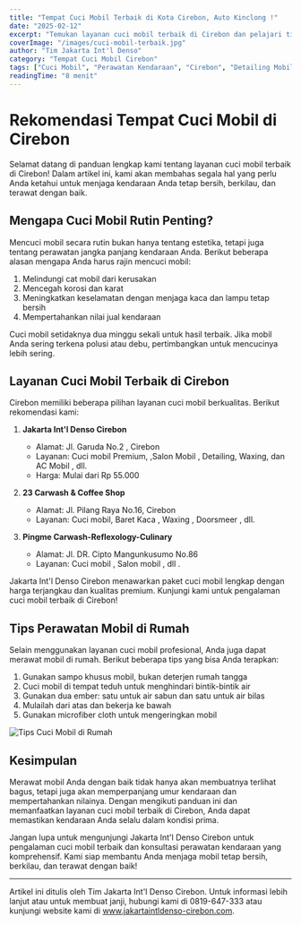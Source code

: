 ```yaml
---
title: "Tempat Cuci Mobil Terbaik di Kota Cirebon, Auto Kinclong !"
date: "2025-02-12"
excerpt: "Temukan layanan cuci mobil terbaik di Cirebon dan pelajari tips perawatan kendaraan untuk menjaga mobil Anda tetap bersih dan berkilau."
coverImage: "/images/cuci-mobil-terbaik.jpg"
author: "Tim Jakarta Int'l Denso"
category: "Tempat Cuci Mobil Cirebon"
tags: ["Cuci Mobil", "Perawatan Kendaraan", "Cirebon", "Detailing Mobil"]
readingTime: "8 menit"
---
```


# Rekomendasi Tempat Cuci Mobil di Cirebon

Selamat datang di panduan lengkap kami tentang layanan cuci mobil terbaik di Cirebon! Dalam artikel ini, kami akan membahas segala hal yang perlu Anda ketahui untuk menjaga kendaraan Anda tetap bersih, berkilau, dan terawat dengan baik.

## Mengapa Cuci Mobil Rutin Penting?

Mencuci mobil secara rutin bukan hanya tentang estetika, tetapi juga tentang perawatan jangka panjang kendaraan Anda. Berikut beberapa alasan mengapa Anda harus rajin mencuci mobil:

1. Melindungi cat mobil dari kerusakan
2. Mencegah korosi dan karat
3. Meningkatkan keselamatan dengan menjaga kaca dan lampu tetap bersih
4. Mempertahankan nilai jual kendaraan

<Tip>
Cuci mobil setidaknya dua minggu sekali untuk hasil terbaik. Jika mobil Anda sering terkena polusi atau debu, pertimbangkan untuk mencucinya lebih sering.
</Tip>

## Layanan Cuci Mobil Terbaik di Cirebon

Cirebon memiliki beberapa pilihan layanan cuci mobil berkualitas. Berikut rekomendasi kami:

1. **Jakarta Int'l Denso Cirebon**
   - Alamat: Jl. Garuda No.2 , Cirebon
   - Layanan: Cuci mobil Premium, ,Salon Mobil , Detailing, Waxing, dan AC Mobil , dll. 
   - Harga: Mulai dari Rp 55.000

2. **23 Carwash & Coffee Shop**
   - Alamat: Jl. Pilang Raya No.16, Cirebon
   - Layanan: Cuci mobil, Baret Kaca , Waxing , Doorsmeer , dll. 

3. **Pingme Carwash-Reflexology-Culinary**
   - Alamat: Jl. DR. Cipto Mangunkusumo No.86
   - Layanan: Cuci mobil , Salon mobil , dll . 

<Highlight>
Jakarta Int'l Denso Cirebon menawarkan paket cuci mobil lengkap dengan harga terjangkau dan kualitas premium. Kunjungi kami untuk pengalaman cuci mobil terbaik di Cirebon!
</Highlight>

## Tips Perawatan Mobil di Rumah

Selain menggunakan layanan cuci mobil profesional, Anda juga dapat merawat mobil di rumah. Berikut beberapa tips yang bisa Anda terapkan:

1. Gunakan sampo khusus mobil, bukan deterjen rumah tangga
2. Cuci mobil di tempat teduh untuk menghindari bintik-bintik air
3. Gunakan dua ember: satu untuk air sabun dan satu untuk air bilas
4. Mulailah dari atas dan bekerja ke bawah
5. Gunakan microfiber cloth untuk mengeringkan mobil

![Tips Cuci Mobil di Rumah](/images/eksterior2.jpeg)

## Kesimpulan

Merawat mobil Anda dengan baik tidak hanya akan membuatnya terlihat bagus, tetapi juga akan memperpanjang umur kendaraan dan mempertahankan nilainya. Dengan mengikuti panduan ini dan memanfaatkan layanan cuci mobil terbaik di Cirebon, Anda dapat memastikan kendaraan Anda selalu dalam kondisi prima.

Jangan lupa untuk mengunjungi Jakarta Int'l Denso Cirebon untuk pengalaman cuci mobil terbaik dan konsultasi perawatan kendaraan yang komprehensif. Kami siap membantu Anda menjaga mobil tetap bersih, berkilau, dan terawat dengan baik!

---

Artikel ini ditulis oleh Tim Jakarta Int'l Denso Cirebon. Untuk informasi lebih lanjut atau untuk membuat janji, hubungi kami di 0819-647-333 atau kunjungi website kami di www.jakartaintldenso-cirebon.com.